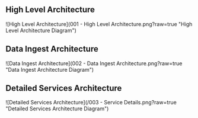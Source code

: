 ## High Level Architecture
![High Level Architecture](001 - High Level Architecture.png?raw=true "High Level Architecture Diagram")

## Data Ingest Architecture
![Data Ingest Architecture](002 - Data Ingest Architecture.png?raw=true "Data Ingest Architecture Diagram")

## Detailed Services Architecture
![Detailed Services Architecture](/003 - Service Details.png?raw=true "Detailed Services Architecture Diagram")
